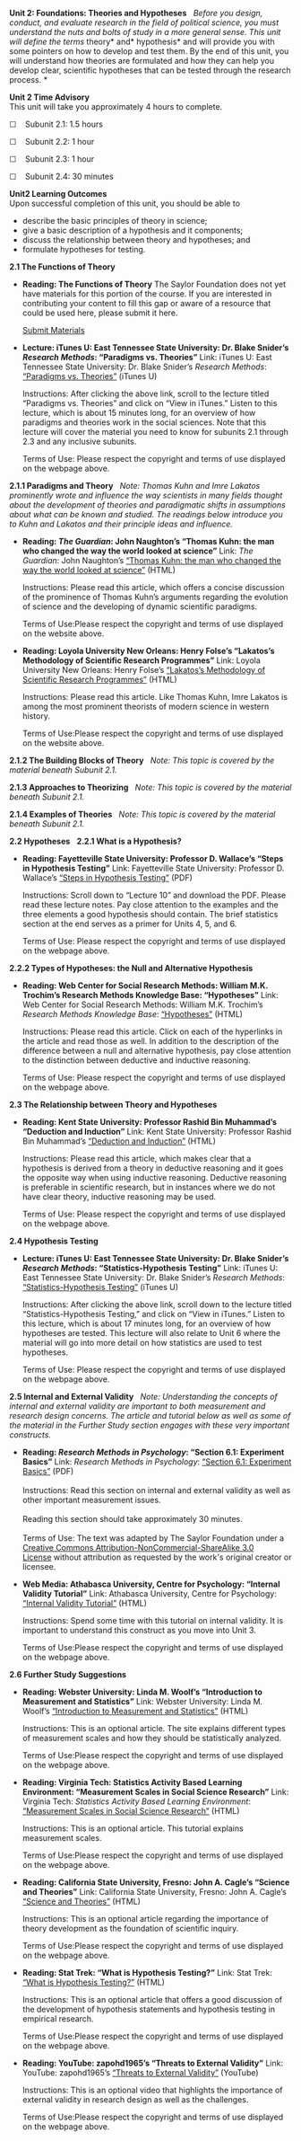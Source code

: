 **Unit 2: Foundations: Theories and Hypotheses** <span id="2"></span> 
*Before you design, conduct, and evaluate research in the field of
political science, you must understand the nuts and bolts of study in a
more general sense. This unit will define the terms* theory* and*
hypothesis* and will provide you with some pointers on how to develop
and test them. By the end of this unit, you will understand how theories
are formulated and how they can help you develop clear, scientific
hypotheses that can be tested through the research process. *

**Unit 2 Time Advisory**  
This unit will take you approximately 4 hours to complete.  
  
 ☐    Subunit 2.1: 1.5 hours  
  
 ☐    Subunit 2.2: 1 hour  
  
 ☐    Subunit 2.3: 1 hour  
  
 ☐    Subunit 2.4: 30 minutes

**Unit2 Learning Outcomes**  
Upon successful completion of this unit, you should be able to
-   describe the basic principles of theory in science;
-   give a basic description of a hypothesis and it components;
-   discuss the relationship between theory and hypotheses; and
-   formulate hypotheses for testing.

**2.1 The Functions of Theory** <span id="2.1"></span> 
-   **Reading: The Functions of Theory**
    The Saylor Foundation does not yet have materials for this portion
    of the course. If you are interested in contributing your content to
    fill this gap or aware of a resource that could be used here, please
    submit it here.

    [Submit Materials](/contribute/)

-   **Lecture: iTunes U: East Tennessee State University: Dr. Blake
    Snider’s *Research Methods*: “Paradigms vs. Theories”**
    Link: iTunes U: East Tennessee State University: Dr. Blake Snider’s
    *Research Methods*: [“Paradigms vs.
    Theories”](http://itunes.apple.com/WebObjects/MZStore.woa/wa/viewPodcast?id=384931206)
    (iTunes U)  
      
     Instructions: After clicking the above link, scroll to the lecture
    titled “Paradigms vs. Theories” and click on “View in iTunes.”
    Listen to this lecture, which is about 15 minutes long, for an
    overview of how paradigms and theories work in the social sciences.
    Note that this lecture will cover the material you need to know for
    subunits 2.1 through 2.3 and any inclusive subunits.  
      
     Terms of Use: Please respect the copyright and terms of use
    displayed on the webpage above.

**2.1.1 Paradigms and Theory** <span id="2.1.1"></span> 
*Note: Thomas Kuhn and Imre Lakatos prominently wrote and influence the
way scientists in many fields thought about the development of theories
and paradigmatic shifts in assumptions about what can be known and
studied. The readings below introduce you to Kuhn and Lakatos and their
principle ideas and influence.*

-   **Reading: *The Guardian*: John Naughton’s “Thomas Kuhn: the man who
    changed the way the world looked at science”**
    Link: *The Guardian*: John Naughton’s [“Thomas Kuhn: the man who
    changed the way the world looked at
    science”](http://www.guardian.co.uk/science/2012/aug/19/thomas-kuhn-structure-scientific-revolutions) (HTML)  
      
     Instructions: Please read this article, which offers a concise
    discussion of the prominence of Thomas Kuhn’s arguments regarding
    the evolution of science and the developing of dynamic scientific
    paradigms.  
      
     Terms of Use:Please respect the copyright and terms of use
    displayed on the website above.

-   **Reading: Loyola University New Orleans: Henry Folse’s “Lakatos’s
    Methodology of Scientific Research Programmes”**
    Link: Loyola University New Orleans: Henry Folse’s [“Lakatos’s
    Methodology of Scientific Research
    Programmes”](http://www.loyno.edu/~folse/Lakatos.html) (HTML)  
      
     Instructions: Please read this article. Like Thomas Kuhn, Imre
    Lakatos is among the most prominent theorists of modern science in
    western history.  
      
     Terms of Use:Please respect the copyright and terms of use
    displayed on the website above.

**2.1.2 The Building Blocks of Theory** <span id="2.1.2"></span> 
*Note: This topic is covered by the material beneath Subunit 2.1.*

**2.1.3 Approaches to Theorizing** <span id="2.1.3"></span> 
*Note: This topic is covered by the material beneath Subunit 2.1.*

**2.1.4 Examples of Theories** <span id="2.1.4"></span> 
*Note: This topic is covered by the material beneath Subunit 2.1.*

**2.2 Hypotheses** <span id="2.2"></span> 
**2.2.1 What is a Hypothesis?** <span id="2.2.1"></span> 
-   **Reading: Fayetteville State University: Professor D. Wallace’s
    “Steps in Hypothesis Testing”**
    Link: Fayetteville State University: Professor D. Wallace’s [“Steps
    in Hypothesis
    Testing”](http://faculty.uncfsu.edu/dwallace/notes.html) (PDF)  
      
     Instructions: Scroll down to “Lecture 10” and download the PDF.
    Please read these lecture notes. Pay close attention to the examples
    and the three elements a good hypothesis should contain. The brief
    statistics section at the end serves as a primer for Units 4, 5, and
    6.  
      
     Terms of Use: Please respect the copyright and terms of use
    displayed on the webpage above.

**2.2.2 Types of Hypotheses: the Null and Alternative Hypothesis** <span
id="2.2.2"></span> 
-   **Reading: Web Center for Social Research Methods: William M.K.
    Trochim’s Research Methods Knowledge Base: “Hypotheses”**
    Link: Web Center for Social Research Methods: William M.K. Trochim’s
    *Research Methods Knowledge Base*:
    [“Hypotheses”](http://www.socialresearchmethods.net/kb/hypothes.php)
    (HTML)  
      
     Instructions: Please read this article. Click on each of the
    hyperlinks in the article and read those as well. In addition to the
    description of the difference between a null and alternative
    hypothesis, pay close attention to the distinction between deductive
    and inductive reasoning.  
      
     Terms of Use: Please respect the copyright and terms of use
    displayed on the webpage above.

**2.3 The Relationship between Theory and Hypotheses** <span
id="2.3"></span> 
-   **Reading: Kent State University: Professor Rashid Bin Muhammad’s
    “Deduction and Induction”**
    Link: Kent State University: Professor Rashid Bin Muhammad’s
    [“Deduction and
    Induction”](http://www.personal.kent.edu/~rmuhamma/Algorithms/MyAlgorithms/DeductInduct.htm)
    (HTML)  
      
     Instructions: Please read this article, which makes clear that a
    hypothesis is derived from a theory in deductive reasoning and it
    goes the opposite way when using inductive reasoning. Deductive
    reasoning is preferable in scientific research, but in instances
    where we do not have clear theory, inductive reasoning may be
    used.  
      
     Terms of Use: Please respect the copyright and terms of use
    displayed on the webpage above.

**2.4 Hypothesis Testing** <span id="2.4"></span> 
-   **Lecture: iTunes U: East Tennessee State University: Dr. Blake
    Snider’s *Research Methods*: “Statistics-Hypothesis Testing”**
    Link: iTunes U: East Tennessee State University: Dr. Blake Snider’s
    *Research Methods*: [“Statistics-Hypothesis
    Testing”](http://itunes.apple.com/hn/itunes-u/dr.-sniders-research-methods/id384931184)
    (iTunes U)  
      
     Instructions: After clicking the above link, scroll down to the
    lecture titled “Statistics-Hypothesis Testing,” and click on “View
    in iTunes.” Listen to this lecture, which is about 17 minutes long,
    for an overview of how hypotheses are tested. This lecture will also
    relate to Unit 6 where the material will go into more detail on how
    statistics are used to test hypotheses.  
      
     Terms of Use: Please respect the copyright and terms of use
    displayed on the webpage above.

**2.5 Internal and External Validity** <span id="2.5"></span> 
*Note: Understanding the concepts of internal and external validity are
important to both measurement and research design concerns. The article
and tutorial below as well as some of the material in the Further Study
section engages with these very important constructs.*

-   **Reading: *Research Methods in Psychology*: “Section 6.1:
    Experiment Basics”**
    Link: *Research Methods in Psychology*: [“Section 6.1: Experiment
    Basics”](https://resources.saylor.org/wwwresources/archived/site/textbooks/Research%20Methods%20in%20Psychology.pdf) (PDF)  
        
     Instructions: Read this section on internal and external validity
    as well as other important measurement issues.  
        
     Reading this section should take approximately 30 minutes.  
        
     Terms of Use: The text was adapted by The Saylor Foundation under a
    [Creative Commons Attribution-NonCommercial-ShareAlike 3.0
    License](http://creativecommons.org/licenses/by-nc-sa/3.0/) without
    attribution as requested by the work's original creator or licensee.

-   **Web Media: Athabasca University, Centre for Psychology: “Internal
    Validity Tutorial”**
    Link: Athabasca University, Centre for Psychology: [“Internal
    Validity
    Tutorial”](http://psych.athabascau.ca/html/Validity/index.shtml) (HTML)  
      
     Instructions: Spend some time with this tutorial on internal
    validity. It is important to understand this construct as you move
    into Unit 3.  
      
     Terms of Use:Please respect the copyright and terms of use
    displayed on the webpage above.

**2.6 Further Study Suggestions** <span id="2.6"></span> 
-   **Reading: Webster University: Linda M. Woolf’s “Introduction to
    Measurement and Statistics”**
    Link: Webster University: Linda M. Woolf’s [“Introduction to
    Measurement and
    Statistics”](http://www2.webster.edu/~woolflm/statistics.html) (HTML)  
      
     Instructions: This is an optional article. The site explains
    different types of measurement scales and how they should be
    statistically analyzed.  
      
     Terms of Use:Please respect the copyright and terms of use
    displayed on the webpage above.

-   **Reading: Virginia Tech: Statistics Activity Based Learning
    Environment: “Measurement Scales in Social Science Research”**
    Link: Virginia Tech: *Statistics Activity Based Learning
    Environment*: [“Measurement Scales in Social Science
    Research”](http://simon.cs.vt.edu/SoSci/converted/Measurement/)
    (HTML)  
      
     Instructions: This is an optional article. This tutorial explains
    measurement scales.  
      
     Terms of Use:Please respect the copyright and terms of use
    displayed on the webpage above.

-   **Reading: California State University, Fresno: John A. Cagle’s
    “Science and Theories”**
    Link: California State University, Fresno: John A. Cagle’s [“Science
    and
    Theories”](http://zimmer.csufresno.edu/~johnca/spch100/science.htm) (HTML)  
      
     Instructions: This is an optional article regarding the importance
    of theory development as the foundation of scientific inquiry.  
      
     Terms of Use:Please respect the copyright and terms of use
    displayed on the webpage above.

-   **Reading: Stat Trek: “What is Hypothesis Testing?”**
    Link: Stat Trek: [“What is Hypothesis
    Testing?”](http://stattrek.com/hypothesis-test/hypothesis-testing.aspx)
    (HTML)  
      
     Instructions: This is an optional article that offers a good
    discussion of the development of hypothesis statements and
    hypothesis testing in empirical research.  
      
     Terms of Use:Please respect the copyright and terms of use
    displayed on the webpage above.

-   **Reading: YouTube: zapohd1965’s “Threats to External Validity”**
    Link: YouTube: zapohd1965’s [“Threats to External
    Validity”](http://www.youtube.com/watch?v=dfZ_FjLD7JM&playnext=1&list=PLA36091AAFDF4E550&feature=results_video)
    (YouTube)  
      
     Instructions: This is an optional video that highlights the
    importance of external validity in research design as well as the
    challenges.  
      
     Terms of Use:Please respect the copyright and terms of use
    displayed on the webpage above.


